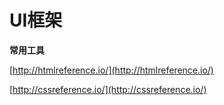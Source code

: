 # UI框架

**常用工具**

[http://htmlreference.io/](http://htmlreference.io/)

[http://cssreference.io/](http://cssreference.io/)



